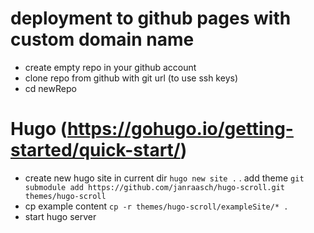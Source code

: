# deployment to github pages with custom domain name
- create empty repo in your github account
- clone repo from github with git url (to use ssh keys)
- cd newRepo


# Hugo (https://gohugo.io/getting-started/quick-start/)
- create new hugo site in current dir
`hugo new site .`
. add theme 
`git submodule add https://github.com/janraasch/hugo-scroll.git themes/hugo-scroll`
- cp example content
`cp -r themes/hugo-scroll/exampleSite/* .`
- start hugo server